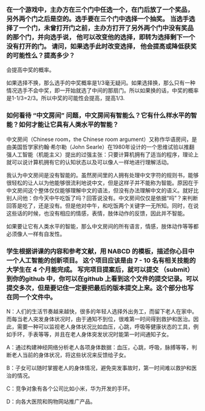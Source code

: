 ### 在一个游戏中，主办方在三个门中任选一个，在门后放了一个奖品，另外两个门之后是空的。选手要在三个门中选择一个抽奖。 当选手选择了一个门，未曾打开门之前，主办方打开了另外两个门中没有奖品的那个门，并向选手说， 他可以改变他的选择，即转为选择剩下一个没有打开的门。 请问，如果选手此时改变选择， 他会提高或降低获奖的可能性么？提高多少？

会提高中奖的概率。

如果选择不换，那么选手的中奖概率是1/3毫无疑问。如果选择换，那么只有一种情况选手不会中奖，即一开始就选了中间的那扇门。所以如果换的话，中奖的概率是1-1/3=2/3。所以中奖的可能性会提高，提高1/3.



### 如何看待 “中文房间” 问题，中文房间有智能么？它有什么样水平的智能？如何才能让它具有人类水平的智能？



中文房间（Chinese room，the Chinese room argument）又称作华语房间，是由美国哲学家约翰·希尔勒（John Searle）在1980年设计的一个思维试验以推翻强人工智能（机能主义）提出的过强主张：只要计算机拥有了适当的程序，理论上就可以说计算机拥有它的认知状态以及可以像人一样地进行理解活动。

我认为中文房间是没有智能的。虽然房间里的人拥有处理中文字符的规则书，能够很轻松的让人以为他能够很流利地说中文，但是这样子并不能称为智能。原因在于中文房间这个整体仅仅能够理解中文的语法，但没有办法理解中文的语义。就好比别人问他：你今天中午吃饭了吗？回答说没有。中文房间仅仅是依据“吗”？来判断回答是吃了，还是没有。但是他对中午，和吃饭两个关键字一无所知。同时，在说这些话的时候，也没有相应的情感，表情，肢体动作的反馈，因此并不智能。

如果要让它有人类水平的智能，那么中文房间的所有语言，情感，肢体动作等等都必须像人一样有自发性。

### 学生根据讲课的内容和参考文献，用 NABCD 的模板，描述你心目中一个人工智能的创新项目。 这个项目应该是由 7 - 10 名有相关技能的大学生在 4 个月能完成。 写完项目提案后，就可以提交 （submit）到你的github 中，你可以在github 上看到这个文件的提交记录。可以提交多次，但是要记住一定要把最后的版本提交上来。这个部分也写在同一个文件中。

N：人们的生活节奏越来越快，很多的年轻人选择外出务工，而留下老人在家中。而每当老人突发身体状况时，由于通知不到位，很难第一时间得到救护和医治。因此，需要一种可以监视老人身体状况比如血压，心跳，呼吸等健康状态的工具，例如手环，手表等等，并且在老人身体突发状况时能第一时间通知子女。

A：通过构建神经网络分析老人各项身体数据：血压，心跳，呼吸，脉搏等等，判断老人当前的身体状况，将这些状况来反馈给子女。

B：子女可以随时掌握老人的身体情况，避免突发事故时，第一时间难以救护和医治的情况。

C：竞争对象有各个公司比如小米，华为开发的手环。

D：向各大医院和购物网站推广产品。